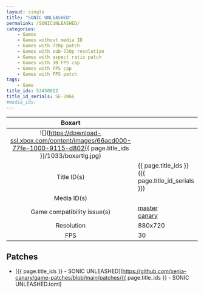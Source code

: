 ```yaml
---
layout: single
title: "SONIC UNLEASHED"
permalink: /SONICUNLEASHED/
categories:
    - Games
    - Games without media ID
    - Games with 720p patch
    - Games with sub-720p resolution
    - Games with aspect ratio patch
    - Games with 30 FPS cap
    - Games with FPS cap
    - Games with FPS patch
tags:
    - Game
title_ids: 53450812
title_id_serials: SE-2066
#media_ids:
---
```


| Boxart                      |                                                                                        |
| :----:                      | :-                                                                                     |
| ![](https://download-ssl.xbox.com/content/images/66acd000-77fe-1000-9115-d802{{ page.title_ids }}/1033/boxartlg.jpg) |
| Title ID(s)                 | {{ page.title_ids }} ({{ page.title_id_serials }})                                     |
| Media ID(s)                 |                                                                                        |
| Game compatibility issue(s) | [master](https://github.com/xenia-project/game-compatibility/issues/)<br>[canary](https://github.com/xenia-canary/game-compatibility/issues/) |
| Resolution                  | 880x720                                                                                |
| FPS                         | 30                                                                                     |

## Patches
* [{{ page.title_ids }} - SONIC UNLEASHED](https://github.com/xenia-canary/game-patches/blob/main/patches/{{ page.title_ids }} - SONIC UNLEASHED.toml)

<!--This page was generated by a script. You can remove this comment once the page is verified to be free of mistakes.-->

